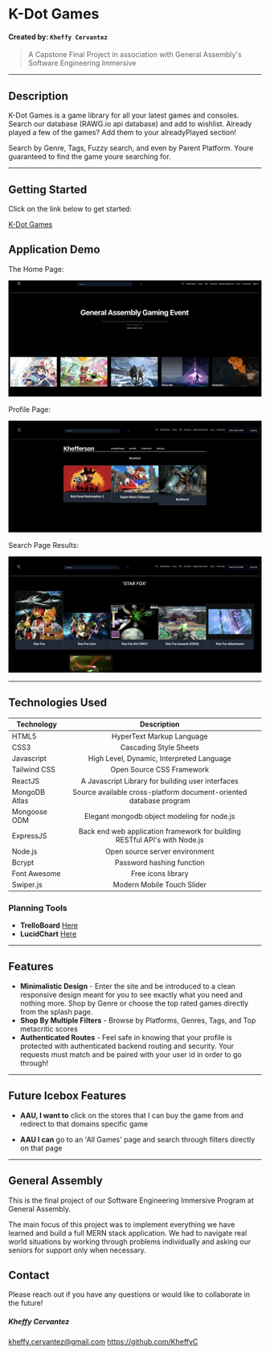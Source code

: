 # K-Dot Games

#### Created by: `Kheffy Cervantez`

> A Capstone Final Project in association with General Assembly's Software Engineering Immersive

***
## Description

K-Dot Games is a game library for all your latest games and consoles. Search our database (RAWG.io api database) and add to wishlist. Already played a few of the games? Add them to your alreadyPlayed section!

Search by Genre, Tags, Fuzzy search, and even by Parent Platform. Youre guaranteed to find the game youre searching for. 

***
## Getting Started 
Click on the link below to get started:

<a href="#">K-Dot Games</a>

## Application Demo

The Home Page: 

![](/public/home.png)

Profile Page:

![](/public/profile.png)

Search Page Results: 

![](/public/search.png)

***
## Technologies Used

| Technology    | Description      |  |
| ------------- |:-------------:| -----:|
| HTML5     | HyperText Markup Language |  |
| CSS3      | Cascading Style Sheets      |  |
| Javascript | High Level, Dynamic, Interpreted Language | |
| Tailwind CSS      | Open Source CSS Framework      |  |
| ReactJS | A Javascript Library for building user interfaces     |  |
| MongoDB Atlas |  Source available cross-platform document-oriented database program  |  |
| Mongoose ODM| Elegant mongodb object modeling for node.js   |  |
| ExpressJS |  Back end web application framework for building RESTful API's with Node.js  |  |
| Node.js | Open source server environment 
| Bcrypt | Password hashing function
| Font Awesome | Free icons library 
| Swiper.js | Modern Mobile Touch Slider


### Planning Tools
- **TrelloBoard** <a href="https://trello.com/b/2zxoUVvG/capstone-apple-rawgio-clone">Here</a>
- **LucidChart** <a href="https://lucid.app/lucidchart/b7b84262-200d-401a-809e-17d1d8e397bd/edit?viewport_loc=205%2C-111%2C1480%2C659%2C0_0&invitationId=inv_480a8217-5b2e-4d45-a7fb-25ee59cc9802">Here</a>

*** 
## Features 
- **Minimalistic Design** - Enter the site and be introduced to a clean responsive design meant for you to see exactly what you need and nothing more. Shop by Genre or choose the top rated games directly from the splash page.
- **Shop By Multiple Filters** - Browse by Platforms, Genres, Tags, and Top metacritic scores
- **Authenticated Routes** - Feel safe in knowing that your profile is protected with authenticated backend routing and security. Your requests must match and be paired with your user id in order to go through!

***
## Future Icebox Features
- **AAU, I want to** click on the stores that I can buy the game from and redirect to that domains specific game

- **AAU I can** go to an 'All Games' page and search through filters directly on that page


***
## General Assembly
This is the final project of our Software Engineering Immersive Program at General Assembly.

The main focus of this project was to implement everything we have learned and build a full MERN stack application. We had to navigate real world situations by working through problems individually and asking our seniors for support only when necessary. 

## Contact 
Please reach out if you have any questions or would like to collaborate in the future!

##### Kheffy Cervantez
kheffy.cervantez@gmail.com
https://github.com/KheffyC